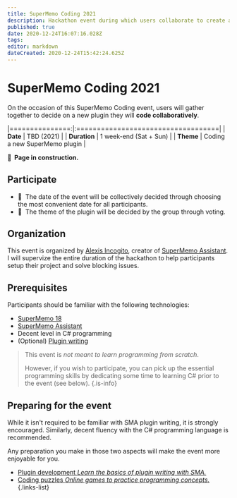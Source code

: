 ```yaml
---
title: SuperMemo Coding 2021
description: Hackathon event during which users collaborate to create a new SuperMemo plugin (TBA 2021).
published: true
date: 2020-12-24T16:07:16.028Z
tags: 
editor: markdown
dateCreated: 2020-12-24T15:42:24.625Z
---
```


# SuperMemo Coding 2021

On the occasion of this SuperMemo Coding event, users will gather together to decide on a new plugin they will **code collaboratively**.

|===============:|:===================================|
| **Date**       | TBD (2021)                         |
| **Duration**   | 1 week-end (Sat + Sun)             |
| **Theme**      | Coding a new SuperMemo plugin      |

**🚧&nbsp; Page in construction.**

## Participate

- 🚧&nbsp; The date of the event will be collectively decided through choosing the most convenient date for all participants.
- 🚧&nbsp; The theme of the plugin will be decided by the group through voting.

## Organization

This event is organized by [Alexis Incogito](https://github.com/alexis-), creator of [SuperMemo Assistant](https://sma.supermemo.wiki). I will supervize the entire duration of the hackathon to help participants setup their project and solve blocking issues.

## Prerequisites

Participants should be familiar with the following technologies:

- [SuperMemo 18](/supermemo)
- [SuperMemo Assistant](https://sma.supermemo.wiki)
- Decent level in C# programming
- (Optional) [Plugin writing](https://dev.supermemo.wiki/)

> This event is _not meant to learn programming from scratch_.
> 
> However, if you wish to participate, you can pick up the essential programming skills by dedicating some time to learning C# prior to the event (see below).
{.is-info}

## Preparing for the event

While it isn't required to be familiar with SMA plugin writing, it is strongly encouraged. Similarly, decent fluency with the C# programming language is recommended.

Any preparation you make in those two aspects will make the event more enjoyable for you.

- [Plugin development *Learn the basics of plugin writing with SMA.*](https://dev.supermemo.wiki/)
- [Coding puzzles *Online games to practice programming concepts.*](https://www.codingame.com/training)
{.links-list}

<!-- - [C# programming *.*]() -->
